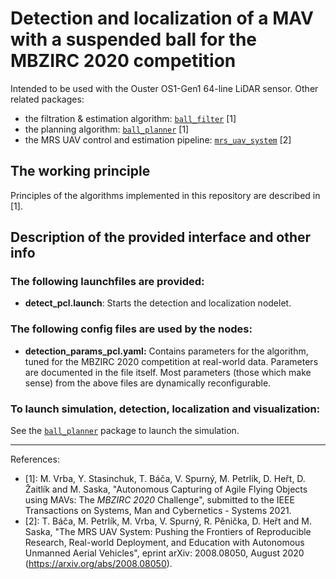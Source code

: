 # Detection and localization of a MAV with a suspended ball for the MBZIRC 2020 competition

Intended to be used with the Ouster OS1-Gen1 64-line LiDAR sensor.
Other related packages:
 * the filtration & estimation algorithm: [`ball_filter`](https://github.com/ctu-mrs/mbzirc2020_ball_filter) [1]
 * the planning algorithm: [`ball_planner`](https://github.com/ctu-mrs/mbzirc2020_ball_planner) [1]
 * the MRS UAV control and estimation pipeline: [`mrs_uav_system`](https://github.com/ctu-mrs/mrs_uav_system) [2]

## The working principle

Principles of the algorithms implemented in this repository are described in [1].

## Description of the provided interface and other info

### The following launchfiles are provided:
 * **detect_pcl.launch**: Starts the detection and localization nodelet.

### The following config files are used by the nodes:
 * **detection_params_pcl.yaml:** Contains parameters for the algorithm, tuned for the MBZIRC 2020 competition at real-world data. Parameters are documented in the file itself.
Most parameters (those which make sense) from the above files are dynamically reconfigurable.

### To launch simulation, detection, localization and visualization:
See the [`ball_planner`](https://github.com/ctu-mrs/mbzirc2020_ball_planner) package to launch the simulation.

----
References:
 * [1]: M. Vrba, Y. Stasinchuk, T. Báča, V. Spurný, M. Petrlík, D. Heřt, D. Žaitlík and M. Saska, "Autonomous Capturing of Agile Flying Objects using MAVs: The *MBZIRC 2020* Challenge", submitted to the IEEE Transactions on Systems, Man and Cybernetics - Systems 2021.
 * [2]: T. Báča, M. Petrlík, M. Vrba, V. Spurný, R. Pěnička, D. Heřt and M. Saska, "The MRS UAV System: Pushing the Frontiers of Reproducible Research, Real-world Deployment, and Education with Autonomous Unmanned Aerial Vehicles", eprint arXiv: 2008.08050, August 2020 (https://arxiv.org/abs/2008.08050).
